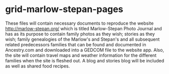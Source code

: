 # grid-marlow-stepan-pages
These files will contain necessary documents to reproduce the website http://marlow-stepan.org/ which is titled Marlow-Stepan Photo Journal and has as its purpose to contain family photos as they wish; stories as they wish; family genealogies of the Marlow's and Stepan's and all subsequent related predecessors families that can be found and documented in Ancestry.com and downloaded into a GEDCOM file to the website app.  Also, the site will contain travel maps and weather information for the different families when the site is fleshed out.  A blog and stories blog will be included as well as shared food recipes.
